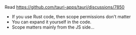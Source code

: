 


Read https://github.com/tauri-apps/tauri/discussions/7850
- If you use Rust code, then scope permissions don't matter 
- You can expand it yourself in the code.
- Scope matters mainly from the JS side...

